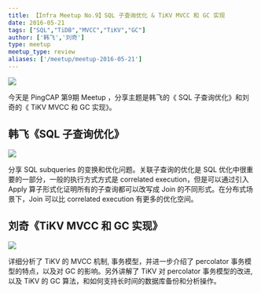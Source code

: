 ```yaml
---
title: 【Infra Meetup No.9】SQL 子查询优化 & TiKV MVCC 和 GC 实现
date: 2016-05-21
tags: ["SQL","TiDB","MVCC","TiKV","GC"]
author: ['韩飞','刘奇']
type: meetup
meetup_type: review
aliases: ['/meetup/meetup-2016-05-21']
---
```

 
 ![](http://upload-images.jianshu.io/upload_images/542677-71cd2e93878bc581?imageMogr2/auto-orient/strip%7CimageView2/2/w/1240)


今天是 PingCAP 第9期  Meetup ，分享主题是韩飞的《 SQL 子查询优化》和刘奇的《 TiKV MVCC 和 GC 实现》。

## 韩飞《SQL 子查询优化》

![](http://upload-images.jianshu.io/upload_images/542677-9752ca9944a5dfe6?imageMogr2/auto-orient/strip%7CimageView2/2/w/1240) 

分享 SQL subqueries 的变换和优化问题。关联子查询的优化是 SQL 优化中很重要的一部分，一般的执行方式方式是 correlated execution，但是可以通过引入 Apply 算子形式化证明所有的子查询都可以改写成 Join 的不同形式。在分布式场景下，Join 可以比 correlated execution 有更多的优化空间。

## 刘奇《TiKV MVCC 和 GC 实现》

![](http://upload-images.jianshu.io/upload_images/542677-c65bf910ea8222a3?imageMogr2/auto-orient/strip%7CimageView2/2/w/1240) 

详细分析了 TiKV 的 MVCC 机制, 事务模型，并进一步介绍了 percolator 事务模型的特点，以及对 GC 的影响。另外讲解了 TiKV 对 percolator 事务模型的改进, 以及 TiKV 的 GC 算法，和如何支持长时间的数据库备份和分析操作。

